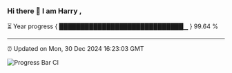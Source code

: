 ### Hi there 👋 I am Harry , 

⏳ Year progress { █████████████████████████████▁ } 99.64 %

---

⏰ Updated on Mon, 30 Dec 2024 16:23:03 GMT

![Progress Bar CI](https://github.com/duykhang68/duykhang68/workflows/Progress%20Bar%20CI/badge.svg)
